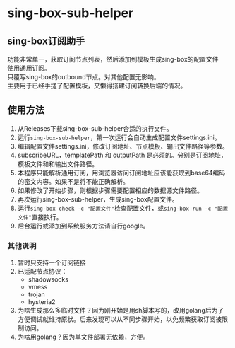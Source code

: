 # sing-box-sub-helper
## sing-box订阅助手
功能非常单一，获取订阅节点列表，然后添加到模板生成sing-box的配置文件  
使用通用订阅。  
只覆写sing-box的outbound节点。对其他配置无影响。  
主要用于已经手搓了配置模板，又懒得搭建订阅转换后端的情况。

## 使用方法
1. 从Releases下载sing-box-sub-helper合适的执行文件。
2. 运行`sing-box-sub-helper`，第一次运行会自动生成配置文件settings.ini。
3. 编辑配置文件settings.ini，修改订阅地址、节点模板、输出文件路径等参数。
4. subscribeURL，templatePath 和 outputPath 是必须的。分别是订阅地址，模板文件和和输出文件路径。
5. 本程序只能解析通用订阅，用浏览器访问订阅地址应该能获取到base64编码的密文内容。如果不是将不能正确解析。
6. 如果修改了开始步骤，则根据步骤需要配置相应的数据源文件路径。
7. 再次运行sing-box-sub-helper，生成sing-box配置文件。
8. 运行`sing-box check -c "配置文件"`检查配置文件，或`sing-box run -c "配置文件"`直接执行。
9. 后台运行或添加到系统服务方法请自行google。

### 其他说明
1. 暂时只支持一个订阅链接
2. 已适配节点协议：
    - shadowsocks
    - vmess
    - trojan
    - hysteria2
3. 为啥生成那么多临时文件？因为刚开始是用sh脚本写的，改用golang后为了方便调试就维持原状。后来发现可以从不同步骤开始，以免频繁获取订阅被限制访问。
4. 为啥用golang？因为单文件部署无依赖，方便。

